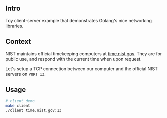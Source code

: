 Intro
-----

Toy client-server example that demonstrates Golang's nice networking libraries. 

Context
-------

NIST maintains official timekeeping computers at [time.nist.gov](time.nist.gov). They are for public use, and respond with the current time when upon request.

Let's setup a TCP connection between our computer and the official NIST servers on `PORT 13`.

Usage
-----

```bash
# client demo
make client
./client time.nist.gov:13
```
